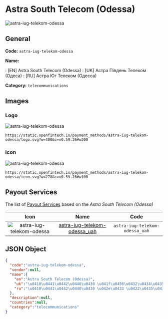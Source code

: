 
# Astra South Telecom (Odessa) 
![astra-iug-telekom-odessa](https://static.openfintech.io/payment_methods/astra-iug-telekom-odessa/logo.svg?w=400&c=v0.59.26#w200)  

## General 
**Code:** `astra-iug-telekom-odessa` 
 
**Name:** 
 
:	[EN] Astra South Telecom (Odessa) 
:	[UK] Астра Південь Телеком (Одеса) 
:	[RU] Астра Юг Телеком (Одесса) 
 
**Category:** `telecommunications` 
 

## Images 

### Logo 
![astra-iug-telekom-odessa](https://static.openfintech.io/payment_methods/astra-iug-telekom-odessa/logo.svg?w=400&c=v0.59.26#w200)  

```
https://static.openfintech.io/payment_methods/astra-iug-telekom-odessa/logo.svg?w=400&c=v0.59.26#w200
```  

### Icon 
![astra-iug-telekom-odessa](https://static.openfintech.io/payment_methods/astra-iug-telekom-odessa/icon.svg?w=278&c=v0.59.26#w100)  

```
https://static.openfintech.io/payment_methods/astra-iug-telekom-odessa/icon.svg?w=278&c=v0.59.26#w100
```  

## Payout Services 
 
The list of [Payout Services](/payout-services/) based on the _Astra South Telecom (Odessa)_ 

|Icon|Name|Code| 
|:---:|:---:|:---:| 
|![astra-iug-telekom-odessa](https://static.openfintech.io/payout_methods/astra-iug-telekom-odessa/icon.svg?w=278&c=v0.59.26#w40) |[astra-iug-telekom-odessa_uah](/payout-services/astra-iug-telekom-odessa_uah/)|`astra-iug-telekom-odessa_uah`| 
 

## JSON Object 

```json
{
  "code":"astra-iug-telekom-odessa",
  "vendor":null,
  "name":{
    "en":"Astra South Telecom (Odessa)",
    "uk":"\u0410\u0441\u0442\u0440\u0430 \u041f\u0456\u0432\u0434\u0435\u043d\u044c \u0422\u0435\u043b\u0435\u043a\u043e\u043c (\u041e\u0434\u0435\u0441\u0430)",
    "ru":"\u0410\u0441\u0442\u0440\u0430 \u042e\u0433 \u0422\u0435\u043b\u0435\u043a\u043e\u043c (\u041e\u0434\u0435\u0441\u0441\u0430)"
  },
  "description":null,
  "countries":null,
  "category":"telecommunications"
}
```  
